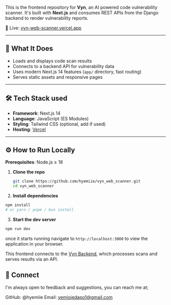 This is the frontend repository for **Vyn**, an AI powered code vulnerability scanner. It's built with **Next.js** and consumes REST APIs from the Django backend to render vulnerability reports.

🔗 Live: [vyn-web-scanner.vercel.app](https://vyn-web-scanner.vercel.app)


---

## 🚀 What It Does

- Loads and displays code scan results
- Connects to a backend API for vulnerability data
- Uses modern Next.js 14 features (`app/` directory, fast routing)
- Serves static assets and responsive pages

---

## 🛠️ Tech Stack used

- **Framework**: Next.js 14
- **Language**: JavaScript (ES Modules)
- **Styling**: Tailwind CSS (optional, add if used)
- **Hosting**: [Vercel](https://vercel.com)

---

## ⚙️ How to Run Locally

**Prerequisites**: Node.js ≥ 18

1. **Clone the repo**
   ```bash
   git clone https://github.com/hyemiie/vyn_web_scanner.git
   cd vyn_web_scanner

2. **Install dependencies**

```bash
npm install
# or yarn / pnpm / bun install
```

3. **Start the dev server**

```bash
npm run dev
```
once it starts running navigate to `http://localhost:3000` to view the application in your browser.

This frontend connects to the [Vyn Backend](https://github.com/hyemiie/vyn-web-demo), which processes scans and serves results via an API.

## 🤝 Connect 
I'm always open to feedback and suggestions, you can reach me at;

GitHub: @hyemiie
Email: yemiojedapo1@gmail.com
